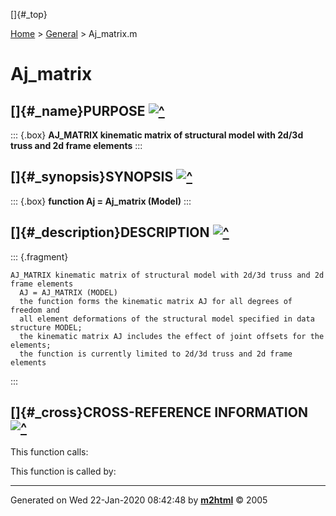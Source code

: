 []{#_top}

<div>

[Home](../FEDEASLab.html) \> [General](FEDEASLab.html) \> Aj_matrix.m

</div>

# Aj_matrix

## []{#_name}PURPOSE [![\^](../up.png)](#_top)

::: {.box}
**AJ_MATRIX kinematic matrix of structural model with 2d/3d truss and 2d
frame elements**
:::

## []{#_synopsis}SYNOPSIS [![\^](../up.png)](#_top)

::: {.box}
**function Aj = Aj_matrix (Model)**
:::

## []{#_description}DESCRIPTION [![\^](../up.png)](#_top)

::: {.fragment}
``` {.comment}
AJ_MATRIX kinematic matrix of structural model with 2d/3d truss and 2d frame elements
  AJ = AJ_MATRIX (MODEL)
  the function forms the kinematic matrix AJ for all degrees of freedom and
  all element deformations of the structural model specified in data structure MODEL; 
  the kinematic matrix AJ includes the effect of joint offsets for the elements;
  the function is currently limited to 2d/3d truss and 2d frame elements
```
:::

## []{#_cross}CROSS-REFERENCE INFORMATION [![\^](../up.png)](#_top)

This function calls:

This function is called by:

------------------------------------------------------------------------

Generated on Wed 22-Jan-2020 08:42:48 by
**[m2html](http://www.artefact.tk/software/matlab/m2html/ "Matlab Documentation in HTML")**
© 2005
